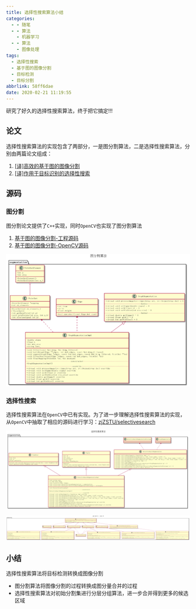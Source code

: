 ```yaml
---
title: 选择性搜索算法小结
categories:
  - - 随笔
  - - 算法
    - 机器学习
  - - 算法
    - 图像处理
tags:
  - 选择性搜索
  - 基于图的图像分割
  - 目标检测
  - 目标分割
abbrlink: 58ff6dae
date: 2020-02-21 11:19:55
---
```


研究了好久的选择性搜索算法，终于把它搞定!!!

## 论文

选择性搜索算法的实现包含了两部分，一是图分割算法，二是选择性搜索算法，分别由两篇论文组成：

1. [[译]高效的基于图的图像分割](https://zhujian.tech/posts/44a20d07.html)
2. [[译]作用于目标识别的选择性搜索](https://zhujian.tech/posts/1cb6a408.html)

## 源码

### 图分割

图分割论文提供了`C++`实现，同时`OpenCV`也实现了图分割算法

1. [基于图的图像分割-工程源码](https://zhujian.tech/posts/a4b1a6d9.html)
2. [基于图的图像分割-OpenCV源码](https://zhujian.tech/posts/18052054.html)

![](/imgs/选择性搜索小结/graphseg.png)

### 选择性搜索

选择性搜索算法在`OpenCV`中已有实现。为了进一步理解选择性搜索算法的实现，从`OpenCV`中抽取了相应的源码进行学习：[zjZSTU/selectivesearch](https://github.com/zjZSTU/selectivesearch)

![](/imgs/选择性搜索小结/selectivesearch.png)

![](/imgs/选择性搜索小结/selectivesearchsegmentationstrategy.png)

## 小结

选择性搜索算法将目标检测转换成图像分割

* 图分割算法将图像分割的过程转换成图分量合并的过程
* 选择性搜索算法对初始分割集进行分层分组算法，进一步合并得到更多的候选区域

